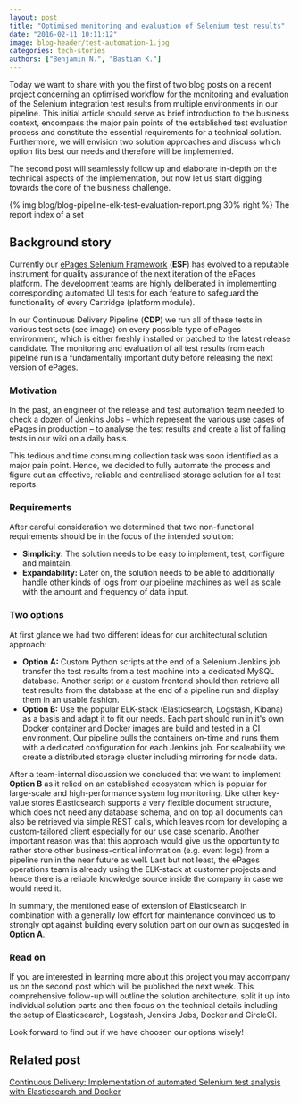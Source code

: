 ```yaml
---
layout: post
title: "Optimised monitoring and evaluation of Selenium test results"
date: "2016-02-11 10:11:12"
image: blog-header/test-automation-1.jpg
categories: tech-stories
authors: ["Benjamin N.", "Bastian K."]
---
```


Today we want to share with you the first of two blog posts on a recent project concerning an optimised workflow for the monitoring and evaluation of the Selenium integration test results from multiple environments in our pipeline. This initial article should serve as brief introduction to the business context, encompass the major pain points of the established test evaluation process and constitute the essential requirements for a technical solution. Furthermore, we will envision two solution approaches and discuss which option fits best our needs and therefore will be implemented.

The second post will seamlessly follow up and elaborate in-depth on the technical aspects of the implementation, but now let us start digging towards the core of the business challenge.

{% img blog/blog-pipeline-elk-test-evaluation-report.png 30% right %} The report index of a set 

## Background story

Currently our [ePages Selenium Framework](https://developer.epages.com/blog/2015/07/23/the-epages-selenium-framework.html) (**ESF**) has evolved to a reputable instrument for quality assurance of the next iteration of the ePages platform. The development teams are highly deliberated in implementing corresponding automated UI tests for each feature to safeguard the functionality of every Cartridge (platform module).

In our Continuous Delivery Pipeline (**CDP**) we run all of these tests in various test sets (see image) on every possible type of ePages environment, which is either freshly installed or patched to the latest release candidate. The monitoring and evaluation of all test results from each pipeline run is a fundamentally important duty before releasing the next version of ePages.

### Motivation

In the past, an engineer of the release and test automation team needed to check a dozen of Jenkins Jobs – which represent the various use cases of ePages in production – to analyse the test results and create a list of failing tests in our wiki on a daily basis.

This tedious and time consuming collection task was soon identified as a major pain point. Hence, we decided to fully automate the process and figure out an effective, reliable and centralised storage solution for all test reports.

### Requirements

After careful consideration we determined that two non-functional requirements should be in the focus of the intended solution:

* **Simplicity:** The solution needs to be easy to implement, test, configure and maintain.
* **Expandability:** Later on, the solution needs to be able to additionally handle other kinds of logs from our pipeline machines as well as scale with the amount and frequency of data input.

### Two options

At first glance we had two different ideas for our architectural solution approach:

* **Option A:** Custom Python scripts at the end of a Selenium Jenkins job transfer the test results from a test machine into a dedicated MySQL database. Another script or a custom frontend should then retrieve all test results from the database at the end of a pipeline run and display them in an usable fashion.
* **Option B:** Use the popular ELK-stack (Elasticsearch, Logstash, Kibana) as a basis and adapt it to fit our needs. Each part should run in it's own Docker container and Docker images are build and tested in a CI environment. Our pipeline pulls the containers on-time and runs them with a dedicated configuration for each Jenkins job. For scaleability we create a distributed storage cluster including mirroring for node data.

After a team-internal discussion we concluded that we want to implement **Option B** as it relied on an established ecosystem which is popular for large-scale and high-performance system log monitoring. Like other key-value stores Elasticsearch supports a very flexible document structure, which does not need any database schema, and on top all documents can also be retrieved via simple REST calls, which leaves room for developing a custom-tailored client especially for our use case scenario.
Another important reason was that this approach would give us the opportunity to rather store other business-critical information (e.g. event logs) from a pipeline run in the near future as well. Last but not least, the ePages operations team is already using the ELK-stack at customer projects and hence there is a reliable knowledge source inside the company in case we would need it.

In summary, the mentioned ease of extension of Elasticsearch in combination with a generally low effort for maintenance convinced us to strongly opt against building every solution part on our own as suggested in **Option A**.

### Read on

If you are interested in learning more about this project you may accompany us on the second post which will be published the next week. This comprehensive follow-up will outline the solution architecture, split it up into individual solution parts and then focus on the technical details including the setup of Elasticsearch, Logstash, Jenkins Jobs, Docker and CircleCI.

Look forward to find out if we have choosen our options wisely!

## Related post

[Continuous Delivery: Implementation of automated Selenium test analysis with Elasticsearch and Docker](https://developer.epages.com/blog/2016/02/16/pipeline-elk-test-evaluation-2.html)
